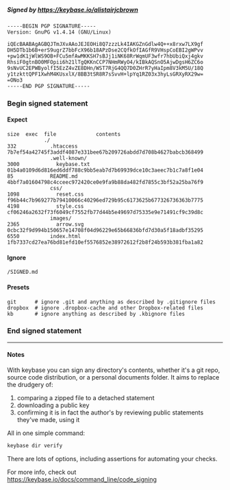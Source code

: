 ##### Signed by https://keybase.io/alistairjcbrown
```
-----BEGIN PGP SIGNATURE-----
Version: GnuPG v1.4.14 (GNU/Linux)

iQEcBAABAgAGBQJTmJXvAAoJEJEOHi8Q7zzzLk4IAKGZnGdlw4Q++x8rxw7LX9gf
DH5DTb1b6B+erS9ugrZ7bbFcX96b18APzDse2CQfkOfIAGfR9VHspCoEBI2gWPvv
+pw1dK1jWlWS9OB+FCu5mfAwMKKSH7sBJj1iNK68RrWqmUF3wfr7hbUbiQxj4gkv
RhsiF0gtnBO0MFOpii6h21lTgQKKnCCP7NHmRWyO4/kIBkAQSnO5AjwDgsH6ZC6o
9sNvUC2EPWByolfI5EzZ4vZE8DHn/WST7RjG4QQ7D0ZHrR7yHaIpm8V3kM5U/18Q
y1tzkttQPF1XwhM4KUsxlX/8BB3tSR8R7sSvvH+lpYq1RZ03x3hyLsGRXyRX29w=
=ONo3
-----END PGP SIGNATURE-----

```

<!-- END SIGNATURES -->

### Begin signed statement 

#### Expect

```
size  exec  file             contents                                                        
            ./                                                                               
332           .htaccess      7b7ef54a42745f3addf4087e331bee67b209726abdd7d708b4627babcb368499
              .well-known/                                                                   
3000            keybase.txt  01b4a0109d6d816ed6ddf788c9bb5eab7d7b69939dce10c3aeec7b1c7a8f1e04
85            README.md      4bbf7a01604798c4cceec972420ce0e9fa9b88da482fd7855c3bf52a25ba76f9
              css/                                                                           
1098            reset.css    f96b44c7b969277b79410066c40296ed729b95c6173625b677326736363b7775
4198            style.css    cf06246a2632f73f6049cf7552fb77d44b5e49697d75335e9e71491cf9c39d8c
              images/                                                                        
2365            arrow.svg    0cbc32f9d994b150657e14708f04d96229e65b66836bfd7d30a5f18adbf35295
6550          index.html     1fb7337cd27ea76bd81efd10ef5576852e38972612f2b8f24b593b381fba1a82
```

#### Ignore

```
/SIGNED.md
```

#### Presets

```
git      # ignore .git and anything as described by .gitignore files
dropbox  # ignore .dropbox-cache and other Dropbox-related files    
kb       # ignore anything as described by .kbignore files          
```

<!-- summarize version = 0.0.8 -->

### End signed statement

<hr>

#### Notes

With keybase you can sign any directory's contents, whether it's a git repo,
source code distribution, or a personal documents folder. It aims to replace the drudgery of:

  1. comparing a zipped file to a detached statement
  2. downloading a public key
  3. confirming it is in fact the author's by reviewing public statements they've made, using it

All in one simple command:

```bash
keybase dir verify
```

There are lots of options, including assertions for automating your checks.

For more info, check out https://keybase.io/docs/command_line/code_signing